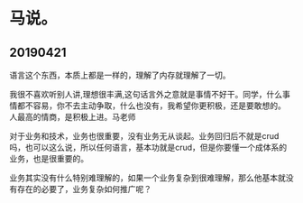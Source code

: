 # 马说。

## 20190421

语言这个东西，本质上都是一样的，理解了内存就理解了一切。

我很不喜欢听别人讲,理想很丰满,这句话言外之意就是事情不好干。同学，什么事情都不容易，你不去主动争取，什么也没有，我希望你更积极，还是要敢想的。
人最高的情商，是积极上进。马老师

对于业务和技术，业务也很重要，没有业务无从谈起。业务回归后不就是crud吗，也可以这么说，所以任何语言，基本功就是crud，但是你要懂一个成体系的业务，也是很重要的。

业务其实没有什么特别难理解的，如果一个业务复杂到很难理解，那么他基本就没有存在的必要了，业务复杂如何推广呢？

